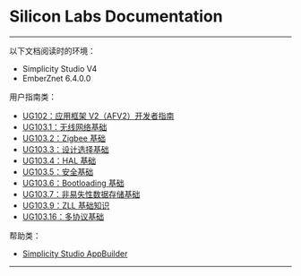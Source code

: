 # Silicon Labs Documentation

--------------------------------------------------------------------------------

以下文档阅读时的环境：
* Simplicity Studio V4
* EmberZnet 6.4.0.0

用户指南类：
* [UG102：应用框架 V2（AFV2）开发者指南](./doc/ug/UG102.md)
* [UG103.1：无线网络基础](./doc/ug/UG103.1.md)
* [UG103.2：Zigbee 基础](./doc/ug/UG103.2.md)
* [UG103.3：设计选择基础](./doc/ug/UG103.3.md)
* [UG103.4：HAL 基础](./doc/ug/UG103.4.md)
* [UG103.5：安全基础](./doc/ug/UG103.5.md)
* [UG103.6：Bootloading 基础](./doc/ug/UG103.6.md)
* [UG103.7：非易失性数据存储基础](./doc/ug/UG103.7.md)
* [UG103.9：ZLL 基础知识](./doc/ug/UG103.9.md)
* [UG103.16：多协议基础](./doc/ug/UG103.16.md)

帮助类：
* [Simplicity Studio AppBuilder](./doc/help/Simplicity-Studio-AppBuilder.md)

--------------------------------------------------------------------------------
